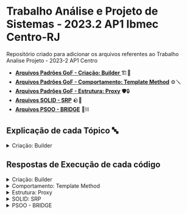 # Trabalho Análise e Projeto de Sistemas - 2023.2 AP1 Ibmec Centro-RJ
Repositório criado para adicionar os arquivos referentes ao Trabalho Analise Projeto - 2023-2 AP1 Centro

- **[Arquivos Padrões GoF - Criação: Builder ](https://github.com/IgorMariano25/trabalho-analise-e-projeto-AP1/tree/main/PADROES%20-%20GOF/Criacao%20-%20BUILDER/JAVA)** 🏗️🚧
- **[Arquivos Padrões GoF - Comportamento: Template Method](https://github.com/IgorMariano25/trabalho-analise-e-projeto-AP1/tree/main/PADROES%20-%20GOF/Comportamento%20-%20TEMPLATE%20METHOD/JAVA)** ⚙️🪛
- **[Arquivos Padrões GoF - Estrutura: Proxy](https://github.com/IgorMariano25/trabalho-analise-e-projeto-AP1/tree/main/PADROES%20-%20GOF/Estrutura%20-%20PROXY/JAVA)** 🛡️🔒
- **[Arquivos SOLID - SRP](https://github.com/IgorMariano25/trabalho-analise-e-projeto-AP1/tree/main/SOLID/SRP/JAVA)** 🪨🧱
- **[Arquivos PSOO - BRIDGE](https://github.com/IgorMariano25/trabalho-analise-e-projeto-AP1/tree/main/PSOO/BRIDGE)** 🌉⛓️

## Explicação de cada Tópico 🔤
<details>
<summary>Criação: Builder</summary>
   
O padrão Builder é uma técnica de design de software que simplifica a criação de objetos complexos passo a passo. Imagine que você está construindo uma casa com muitos detalhes personalizáveis, como o tipo de telhado, o número de quartos, a cor das paredes e assim por diante. Usar um único método de construção para especificar todos esses detalhes seria complicado e difícil de entender.
   
Para resolver esse problema, o padrão Builder envolve a criação de um "construtor" separado para o objeto, que é como um formulário de pedido de casa personalizada. Você preenche o formulário passo a passo, escolhendo o tipo de telhado, o número de quartos e assim por diante. Uma vez que você tenha preenchido todos os detalhes que deseja, você "constrói" a casa. O construtor então usa as informações fornecidas no formulário para criar a casa com os detalhes específicos que você escolheu.

Isso torna a construção de objetos mais intuitiva, flexível e legível, especialmente quando você tem muitos parâmetros opcionais ou quando a ordem em que os atributos são configurados é importante. O padrão Builder é uma ferramenta valiosa para criar objetos complexos de forma organizada e compreensível, evitando a necessidade de construtores com muitos parâmetros.
</details>

## Respostas de Execução de cada código
<details>
<summary>Criação: Builder</summary>

```Java
   Carro construído com sucesso !
------------------------------
Marca: Ferrari
Moodelo: 458 Italia
Ano de Fabricação: 2015
Número de Portas: 2
Potência do Motor: 2.6
------------------------------
```
</details>

<details>
<summary>Comportamento: Template Method</summary>

```Java
---------------------------------------
    Iniciando Leitura de Documentos      
---------------------------------------  

Abrindo documento DOC: Documento.csv
Extraindo dados de um documento DOC
Status da leitura: Lendo arquvivo...
Leitura concluída com sucesso !
Fechando documento DOC: Documento.csv

---------- Próximo Arquivo ----------
Abrindo documento CSV: Documento.csv
Extraindo dados de um documento CSV
Status da leitura: Lendo arquvivo...
Leitura concluída com sucesso !
Fechando documento CSV: Documento.csv

---------- Próximo Arquivo ----------
Abrindo documento PDF: Documento.pdf
Extraindo dados de um documento PDF
Status da leitura: Lendo arquvivo...
Leitura concluída com sucesso !
Fechando documento PDF: Documento.pdf

---------------------------------------
   Leitura Finalizada com sucesso !    
---------------------------------------
```
</details>

<details>
<summary>Estrutura: Proxy</summary>

```Java
------------------------------------------------
 [ OK ] Acesso Permitido: Credenciais Corretas  
------------------------------------------------
Acessando o recurso real: Recurso A
------------------------------------------------
 [ X ] Acesso negado: Credenciais Inválidas     
------------------------------------------------
Você não tem permissão para acessar o recurso: Recurso B
```
</details>

<details>
<summary>SOLID: SRP</summary>

```Java
  Antes de aplicar o SRP  
----------------------------
Relatório do Funcionário:
Nome: João
Salário: 5000.0

  Depois de aplicar o SRP  
----------------------------
Relatório do Funcionário:
Nome: João
Salário: 5000.0
```
</details>

<details>
<summary>PSOO - BRIDGE</summary>

```Java
API1 desenha o círculo no ponto (1, 2) com raio 3
API2 desenha o círculo no ponto (5, 7) com raio 11
```
</details>
